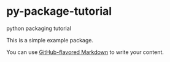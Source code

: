 # py-package-tutorial
python packaging tutorial

This is a simple example package. 

You can use 
[GitHub-flavored Markdown](https://guides.github.com/features/mastering-markdown/)
to write your content.
